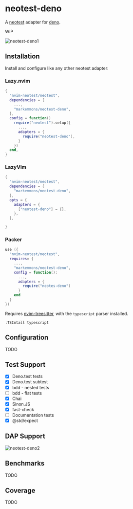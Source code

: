 # neotest-deno

A [neotest](https://github.com/rcarriga/neotest) adapter for
[deno](https://deno.land/).

WIP

![neotest-deno1](https://user-images.githubusercontent.com/21696951/206565569-3d7b6489-da56-42e3-bf72-9b2599dc3a30.gif)

## Installation

Install and configure like any other neotest adapter:

### Lazy.nvim

```lua
{
  "nvim-neotest/neotest",
  dependencies = {
    ...,
    "markemmons/neotest-deno",
  },
  config = function()
    require("neotest").setup({
      ...,
      adapters = {
        require("neotest-deno"),
      }
    })
  end,
}
```

### LazyVim

```lua
{
  "nvim-neotest/neotest",
  dependencies = {
    "markemmons/neotest-deno",
  },
  opts = {
    adapters = {
      ["neotest-deno"] = {},
    },
  },

}
```

### Packer

```lua
use ({
  "nvim-neotest/neotest",
  requires= {
    ...,
    "markemmons/neotest-deno",
    config = function():
      ...,
      adapters = {
        require("neotes-deno")
      }
    end
  }
})
```

Requires [nvim-treesitter](https://github.com/nvim-treesitter/nvim-treesitter),
with the `typescript` parser installed.

```
:TSIntall typescript
```

## Configuration

TODO

## Test Support

- [x] Deno.test tests
- [x] Deno.test subtest
- [x] bdd - nested tests
- [ ] bdd - flat tests
- [x] Chai
- [x] Sinon.JS
- [x] fast-check
- [ ] Documentation tests
- [x] @std/expect

## DAP Support

![neotest-deno2](https://user-images.githubusercontent.com/21696951/206599082-2c1759d2-6158-41e5-9121-cb3bdb7fbe08.gif)

## Benchmarks

TODO

## Coverage

TODO
